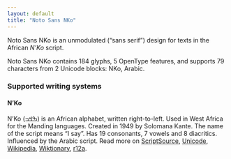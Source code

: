 ```yaml
---
layout: default
title: "Noto Sans NKo"
---
```

Noto Sans NKo is an unmodulated (“sans serif”) design for texts in the African _N’Ko_ script. 

Noto Sans NKo contains 184 glyphs, 5 OpenType features, and supports 79 characters from 2 Unicode blocks: NKo, Arabic.


### Supported writing systems


#### N’Ko

N’Ko (<span class='autonym'>ߒߞߏ</span>) is an African alphabet, written right-to-left. Used in West Africa for the Manding languages. Created in 1949 by Solomana Kante. The name of the script means “I say”. Has 19 consonants, 7 vowels and 8 diacritics. Influenced by the Arabic script. Read more on [ScriptSource](https://scriptsource.org/scr/Nkoo), [Unicode](https://www.unicode.org/versions/Unicode13.0.0/ch19.pdf#G18603), [Wikipedia](https://en.wikipedia.org/wiki/ISO_15924:Nkoo), [Wiktionary](https://en.wiktionary.org/wiki/Category:N%27Ko_script), [r12a](https://r12a.github.io/scripts/links?iso=Nkoo).

